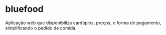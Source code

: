 # bluefood
 Aplicação web que disponibiliza cardápios, preços, e forma de pagamento, simplificando o pedido de comida.
